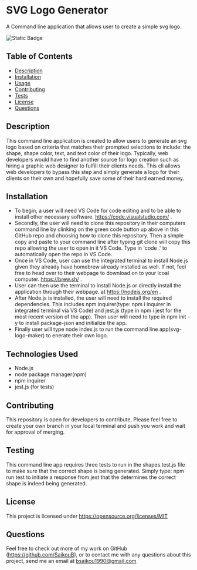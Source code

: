 # SVG Logo Generator

A Command line application that allows user to create a simple svg logo.

![Static Badge](https://img.shields.io/badge/license-MIT-blue.svg)

## Table of Contents
  
  - [Description](#description)
  - [Installation](#installation)
  - [Usage](#usage)
  - [Contributing](#contributing)
  - [Tests](#testing)
  - [License](#license)
  - [Questions](#questions)


## Description

This command line application is created to allow users to generate an svg logo based on criteria that matches their prompted selections to include: the shape, shape color, text, and text color of their logo. Typically, web developers would have to find another source for logo creation such as hiring a graphic web designer to fulfill their clients needs. This cli allows web developers to bypass this step and simply generate a logo for their clients on their own and hopefully save some of their hard earned money.



## Installation

- To begin, a user will need VS Code for code editing and to be able to install other necessary software. https://code.visualstudio.com/ .
- Secondly, the user will need to clone this repository in their computers command line by clinking on the green code button up above in this GitHub repo and choosing how to clone this repository. Then a simple copy and paste to your command line after typing git clone will copy this repo allowing the user to open in it VS Code. Type in 'code .' to automatically open the repo in VS Code.
- Once in VS Code, user can use the integrated terminal to install Node.js given they already have homebrew already installed as well. If not, feel free to head over to their webpage to download on to your lcoal computer. https://brew.sh/ .
- User can then use the terminal to install Node.js or directly install the application through their webpage. at https://nodejs.org/en .
- After Node.js is installed, the user will need to install the required dependencies. This includes npm inquirer(type: npm i inquirer in integrated terminal via VS Code) and jest.js (type in npm i jest for the most recent version of the app). Then user will need to type in npm init -y to install package-json and initialize the app.
- Finally user will type node index.js to run the command line app(svg-logo-maker) to enerate their own logo.


## Technologies Used

- Node.js
- node package manager(npm)
- npm inquirer
- jest.js (for tests)

## Contributing

This repository is open for developers to contribute. Please feel free to create your own branch in your local terminal and push you work and wait for approval of merging.

## Testing

This command line app requires three tests to run in the shapes.test.js file to make sure that the correct shape is being generated.
Simply type: npm run test to initiate a response from jest that the determines the correct shape is indeed being generated.

## License

This project is licensed under https://opensource.org/licenses/MIT 


## Questions
Feel free to check out more of my work on GitHub (https://github.com/SaikouB),
or to contact me with any questions about this project, send me an email at bsaikou1990@gmail.com